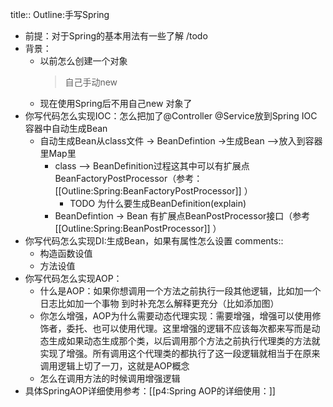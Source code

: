 title:: Outline:手写Spring

- 前提：对于Spring的基本用法有一些了解
  /todo 
- 背景：
	- 以前怎么创建一个对象
	  > 自己手动new
	- 现在使用Spring后不用自己new 对象了
- 你写代码怎么实现IOC：怎么把加了@Controller @Service放到Spring IOC容器中自动生成Bean
	- 自动生成Bean从class文件 -> BeanDefintion ->生成Bean  -->放入到容器里Map里
		- class --> BeanDefinition过程这其中可以有扩展点BeanFactoryPostProcessor（参考： [[Outline:Spring:BeanFactoryPostProcessor]] ）
			- TODO 为什么要生成BeanDefinition(explain)
		- BeanDefintion -> Bean 有扩展点BeanPostProcessor接口（参考 [[Outline:Spring:BeanPostProcessor]] ）
- 你写代码怎么实现DI:生成Bean，如果有属性怎么设置
  comments::
	- 构造函数设值
	- 方法设值
- 你写代码怎么实现AOP：
	- 什么是AOP：如果你想调用一个方法之前执行一段其他逻辑，比如加一个日志比如加一个事物
	  到时补充怎么解释更充分（比如添加图）
	- 你怎么增强，AOP为什么需要动态代理实现：需要增强，增强可以使用修饰者，委托、也可以使用代理。这里增强的逻辑不应该每次都来写而是动态生成如果动态生成那个类，以后调用那个方法之前执行代理类的方法就实现了增强。所有调用这个代理类的都执行了这一段逻辑就相当于在原来调用逻辑上切了一刀，这就是AOP概念
	- 怎么在调用方法的时候调用增强逻辑
- 具体SpringAOP详细使用参考：[[p4:Spring AOP的详细使用：]]
